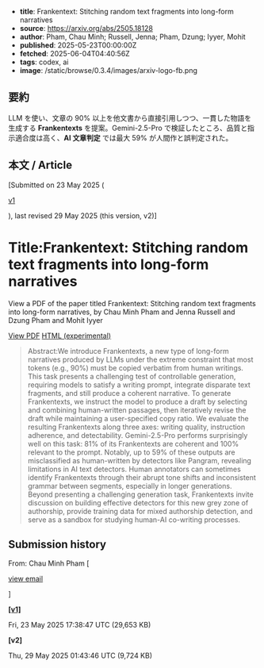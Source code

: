 <!-- metadata -->
- **title**: Frankentext: Stitching random text fragments into long-form narratives
- **source**: https://arxiv.org/abs/2505.18128
- **author**: Pham, Chau Minh; Russell, Jenna; Pham, Dzung; Iyyer, Mohit
- **published**: 2025-05-23T00:00:00Z
- **fetched**: 2025-06-04T04:40:56Z
- **tags**: codex, ai
- **image**: /static/browse/0.3.4/images/arxiv-logo-fb.png

## 要約
LLM を使い、文章の 90% 以上を他文書から直接引用しつつ、一貫した物語を生成する **Frankentexts** を提案。Gemini-2.5-Pro で検証したところ、品質と指示適合度は高く、**AI 文章判定** では最大 59% が人間作と誤判定された。

## 本文 / Article
[Submitted on 23 May 2025 (

[v1](https://arxiv.org/abs/2505.18128v1)

), last revised 29 May 2025 (this version, v2)]

Title:Frankentext: Stitching random text fragments into long-form narratives
============================================================================

View a PDF of the paper titled Frankentext: Stitching random text fragments into long-form narratives, by Chau Minh Pham and Jenna Russell and Dzung Pham and Mohit Iyyer

[View PDF](/pdf/2505.18128)
[HTML (experimental)](https://arxiv.org/html/2505.18128v2)
> Abstract:We introduce Frankentexts, a new type of long-form narratives produced by LLMs under the extreme constraint that most tokens (e.g., 90%) must be copied verbatim from human writings. This task presents a challenging test of controllable generation, requiring models to satisfy a writing prompt, integrate disparate text fragments, and still produce a coherent narrative. To generate Frankentexts, we instruct the model to produce a draft by selecting and combining human-written passages, then iteratively revise the draft while maintaining a user-specified copy ratio. We evaluate the resulting Frankentexts along three axes: writing quality, instruction adherence, and detectability. Gemini-2.5-Pro performs surprisingly well on this task: 81% of its Frankentexts are coherent and 100% relevant to the prompt. Notably, up to 59% of these outputs are misclassified as human-written by detectors like Pangram, revealing limitations in AI text detectors. Human annotators can sometimes identify Frankentexts through their abrupt tone shifts and inconsistent grammar between segments, especially in longer generations. Beyond presenting a challenging generation task, Frankentexts invite discussion on building effective detectors for this new grey zone of authorship, provide training data for mixed authorship detection, and serve as a sandbox for studying human-AI co-writing processes.

Submission history
------------------

From: Chau Minh Pham [

[view email](/show-email/0993d44a/2505.18128)

]

**[[v1]](/abs/2505.18128v1)**

Fri, 23 May 2025 17:38:47 UTC (29,653 KB)

**[v2]**

Thu, 29 May 2025 01:43:46 UTC (9,724 KB)
